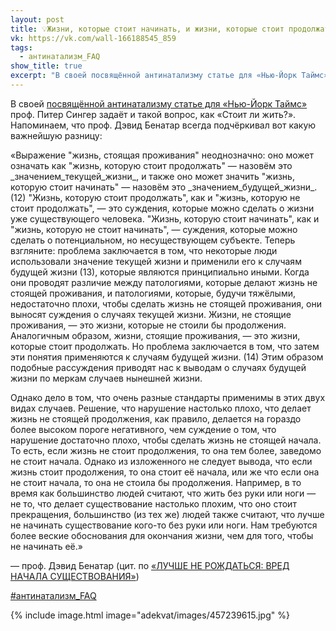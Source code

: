 ```yaml
---
layout: post
title: 💡Жизни, которые стоит начинать, и жизни, которые стоит продолжать💡
vk: https://vk.com/wall-166188545_859
tags:
  - антинатализм_FAQ
show_title: true
excerpt: "В своей посвящённой антинатализму статье для «Нью-Йорк Таймс» проф. Питер Сингер задаёт и такой вопрос, как «Стоит ли жить?». Напоминаем, что проф. Дэвид Бенатар всегда подчёркивал вот какую важнейшую разницу:"
---
```

В своей [посвящённой антинатализму статье для «Нью-Йорк Таймс»](../adekvat/825.html) проф. Питер Сингер задаёт и такой вопрос, как «Стоит ли жить?». Напоминаем, что проф. Дэвид Бенатар всегда подчёркивал вот какую важнейшую разницу:

«Выражение "жизнь, стоящая проживания" неоднозначно: оно может означать как "жизнь, которую стоит продолжать" — назовём это \_значением\_текущей\_жизни\_, и также оно может значить "жизнь, которую стоит начинать" — назовём это \_значением\_будущей\_жизни\_. (12) "Жизнь, которую стоит продолжать", как и "жизнь, которую не стоит продолжать", — это суждения, которые можно сделать о жизни уже существующего человека. "Жизнь, которую стоит начинать", как и "жизнь, которую не стоит начинать", — суждения, которые можно сделать о потенциальном, но несуществующем субъекте. Теперь взгляните: проблема заключается в том, что некоторые люди использовали значение текущей жизни и применили его к случаям будущей жизни (13), которые являются принципиально иными. Когда они проводят различие между патологиями, которые делают жизнь не стоящей проживания, и патологиями, которые, будучи тяжёлыми, недостаточно плохи, чтобы сделать жизнь не стоящей проживания, они выносят суждения о случаях текущей жизни. Жизни, не стоящие проживания, — это жизни, которые не стоили бы продолжения. Аналогичным образом, жизни, стоящие проживания, — это жизни, которые стоит продолжать. Но проблема заключается в том, что затем эти понятия применяются к случаям будущей жизни. (14) Этим образом подобные рассуждения приводят нас к выводам о случаях будущей жизни по меркам случаев нынешней жизни.

Однако дело в том, что очень разные стандарты применимы в этих двух видах случаев. Решение, что нарушение настолько плохо, что делает жизнь не стоящей продолжения, как правило, делается на гораздо более высоком пороге негативного, чем суждение о том, что нарушение достаточно плохо, чтобы сделать жизнь не стоящей начала. То есть, если жизнь не стоит продолжения, то она тем более, заведомо не стоит начала. Однако из изложенного не следует вывода, что если жизнь стоит продолжения, то она стоит её начала, или же что если она не стоит начала, то она не стоила бы продолжения. Например, в то время как большинство людей считают, что жить без руки или ноги — не то, что делает существование настолько плохим, что оно стоит прекращения, большинство (из тех же) людей также считают, что лучше не начинать существование кого-то без руки или ноги. Нам требуются более веские обоснования для окончания жизни, чем для того, чтобы не начинать её.»

— проф. Дэвид Бенатар
(цит. по [«ЛУЧШЕ НЕ РОЖДАТЬСЯ: ВРЕД НАЧАЛА СУЩЕСТВОВАНИЯ»](luchshe-ne-rozhdatsya-vred-nachala-suschestvovaniya.html))

[#антинатализм_FAQ](poisk.html#антинатализм_FAQ)

{% include image.html image="adekvat/images/457239615.jpg" %}